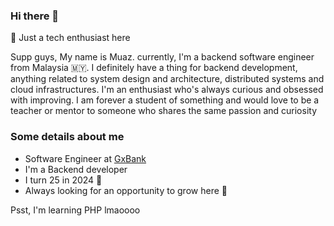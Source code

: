 ### Hi there 👋
🌱 Just a tech enthusiast here

Supp guys, My name is Muaz. currently, I'm a backend software engineer from Malaysia 🇲🇾. I definitely have a thing for backend development, anything related to system design and architecture, distributed systems and cloud infrastructures. I'm an enthusiast who's always curious and obsessed with improving. I am forever a student of something and would love to be a teacher or mentor to someone who shares the same passion and curiosity

### Some details about me
- Software Engineer at [GxBank](https://gxbank.my/)
- I'm a Backend developer 
- I turn 25 in 2024 🤯
- Always looking for an opportunity to grow here 🌱


Psst, I'm learning PHP lmaoooo

<!--
**muazwzxv/muazwzxv** is a ✨ _special_ ✨ repository because its `README.md` (this file) appears on your GitHub profile.
![cilantroz](https://www.hackthebox.eu/badge/image/189661)
Here are some ideas to get you started:

- 🔭 I’m currently working on ...
- 🌱 I’m currently learning ...
- 👯 I’m looking to collaborate on ...
- 🤔 I’m looking for help with ...
- 💬 Ask me about ...
- 📫 How to reach me: ...
- 😄 Pronouns: ...
- ⚡ Fun fact: ...
-->
